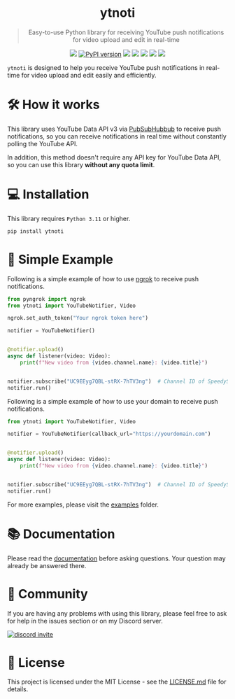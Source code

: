 <div align="center">
    <h1>ytnoti</h1>
</div>

<blockquote align="center">
    Easy-to-use Python library for receiving YouTube push notifications for video upload and edit in real-time
</blockquote>

<div align="center">
    <img src="https://img.shields.io/badge/Python-3.11%20%7C%203.12%20%7C%203.13-blue?logo=python">
    <a href="https://pypi.org/project/ytnoti"><img src="https://img.shields.io/pypi/v/ytnoti.svg?color=brightgreen&logo=pypi&logoColor=yellow" alt="PyPI version"></a>
    <img src="https://img.shields.io/pepy/dt/ytnoti">
    <img src="https://img.shields.io/github/license/SeoulSKY/ytnoti">
    <img src="https://github.com/SeoulSKY/ytnoti/actions/workflows/ruff.yml/badge.svg">
    <img src="https://github.com/SeoulSKY/ytnoti/actions/workflows/pytest.yml/badge.svg">
    <a href="https://codecov.io/github/SeoulSKY/ytnoti">
        <img src="https://codecov.io/github/SeoulSKY/ytnoti/graph/badge.svg?token=RYRIXW3LBO"/>
    </a>
</div>

`ytnoti` is designed to help you receive YouTube push notifications in real-time for video
upload and edit easily and efficiently.

# 🛠️ How it works

This library uses YouTube Data API v3 via
[PubSubHubbub](https://developers.google.com/youtube/v3/guides/push_notifications) to receive push
notifications, so you can receive notifications in real time without constantly polling the YouTube API.

In addition, this method doesn't require any API key for YouTube Data API, so you can use this library **without any quota limit**.

# 💻 Installation

This library requires `Python 3.11` or higher.

```bash
pip install ytnoti
```

# 📖 Simple Example

Following is a simple example of how to use [ngrok](https://dashboard.ngrok.com/get-started/setup) to receive push notifications.

```python
from pyngrok import ngrok
from ytnoti import YouTubeNotifier, Video

ngrok.set_auth_token("Your ngrok token here")

notifier = YouTubeNotifier()


@notifier.upload()
async def listener(video: Video):
    print(f"New video from {video.channel.name}: {video.title}")


notifier.subscribe("UC9EEyg7QBL-stRX-7hTV3ng")  # Channel ID of SpeedyStyle
notifier.run()
```

Following is a simple example of how to use your domain to receive push notifications.

```python
from ytnoti import YouTubeNotifier, Video

notifier = YouTubeNotifier(callback_url="https://yourdomain.com")


@notifier.upload()
async def listener(video: Video):
    print(f"New video from {video.channel.name}: {video.title}")


notifier.subscribe("UC9EEyg7QBL-stRX-7hTV3ng")  # Channel ID of SpeedyStyle
notifier.run()
```

For more examples, please visit the [examples](https://github.com/SeoulSKY/ytnoti/tree/main/examples) folder.

# 📚 Documentation

Please read the [documentation](https://ytnoti.readthedocs.io/en/latest/) before asking questions.
Your question may already be answered there.

# 👥 Community

If you are having any problems with using this library, please feel free to ask for help in the issues section or
on my Discord server.

<a href="https://discord.gg/qvCdWEtqgB">
    <img alt="discord invite" src="http://invidget.switchblade.xyz/qvCdWEtqgB">
</a>

# 📄 License

This project is licensed under the MIT License - see the [LICENSE.md](https://github.com/SeoulSKY/ytnoti/blob/main/LICENSE.md) file for details.
